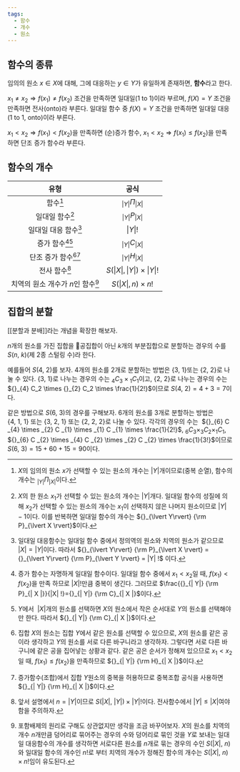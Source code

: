 ```yaml
---
tags:
  - 함수
  - 개수
  - 원소
---
```

## 함수의 종류
임의의 원소 $x \in X$에 대해, 그에 대응하는 $y \in Y$가 유일하게 존재하면, **함수**라고 한다.

$x_1 \not= x_2 \Rightarrow f(x_1) \not= f(x_2)$ 조건을 만족하면 일대일(1 to 1)이라 부르며,
$f(X) = Y$ 조건을 만족하면 전사(onto)라 부른다.
일대일 함수 중 $f(X) = Y$ 조건을 만족하면 일대일 대응(1 to 1, onto)이라 부른다.

$x_1 < x_2 \Rightarrow f(x_1) < f(x_2)$을 만족하면 (순)증가 함수,
$x_1 < x_2 \Rightarrow f(x_1) \leq f(x_2)$을 만족하면 단조 증가 함수라 부른다.

## 함수의 개수

|           유형           |                             공식                              |
| :--------------------: | :---------------------------------------------------------: |
|         함수[^1]         |         ${}_{\lvert Y\rvert} \Pi_{\lvert X\rvert}$          |
|       일대일 함수[^2]       |          ${}_{\lvert Y\rvert} P_{\lvert X\rvert}$           |
|     일대일 대응 함수[^3]      |                     $\lvert Y\rvert !$                      |
|     증가 함수[^4][^5]      |          ${}_{\lvert Y\rvert} C_{\lvert X\rvert}$           |
|    단조 증가 함수[^6][^7]    |          ${}_{\lvert Y\rvert} H_{\lvert X\rvert}$           |
|       전사 함수[^8]        | $S(\lvert X\rvert, \lvert Y\rvert) \times \lvert Y\rvert !$ |
| 치역의 원소 개수가 $n$인 함수[^9] |              $S(\lvert X\rvert, n) \times n!$               |
## 집합의 분할
[[분할과 분배]]라는 개념을 확장한 해보자.

$n$개의 원소를 가진 집합을 공집합이 아닌 $k$개의 부분집합으로 분할하는 경우의 수를 $S(n, ~k)$(제 $2$종 스털링 수)라 한다. 

예를들어 $S(4, ~2)$를 보자. $4$개의 원소를 $2$개로 분할하는 방법은 $\{3, ~1\}$또는 $\{2, ~2\}$로 나눌 수 있다. $\{3, ~1\}$로 나누는 경우의 수는 ${}_{4} C_3 \times {}_{1} C_1$이고, $\{2, ~2\}$로 나누는 경우의 수는 ${}_{4} C_2 \times {}_{2} C_2 \times \frac{1}{2!}$이므로 $S(4, ~2) = 4+3=7$이다.

같은 방법으로 $S(6, ~3)$의 경우를 구해보자. $6$개의 원소를 $3$개로 분할하는 방법은 $\{4, ~1, ~1\}$ 또는 $\{3, ~2, ~1\}$ 또는 $\{2, ~2, ~2\}$로 나눌 수 있다. 각각의 경우의 수는  ${}_{6} C _{4} \times _{2} C _{1} \times _{1} C _{1} \times \frac{1}{2!}$, ${}_{6} C _{3} \times _{3} C _{2} \times _{1} C _{1}$, ${}_{6} C _{2} \times _{4} C _{2} \times _{2} C _{2} \times \frac{1}{3!}$이므로 $S(6, ~3)=15+60+15=90$이다.

>

[^1]: $X$의 임의의 원소 $x$가 선택할 수 있는 원소의 개수는 $|Y|$개이므로(중복 순열), 함수의 개수는 ${}_{\lvert Y\rvert} \Pi_{\lvert X \rvert}$이다.
[^2]: $X$의 한 원소 $x_1$가 선택할 수 있는 원소의 개수는 $|Y|$개다. 일대일 함수의 성질에 의해 $x_2$가 선택할 수 있는 원소의 개수는 $x_1$이 선택하지 않은 나머지 원소이므로 $|Y|-1$이다. 이를 반복하면 일대일 함수의 개수는 ${}_{\lvert Y\rvert} {\rm P}_{\lvert X \rvert}$이다.
[^3]: 일대일 대응함수는 일대일 함수 중에서 정의역의 원소와 치역의 원소가 같으므로 $|X|=|Y|$이다. 따라서 ${}_{\lvert Y\rvert} {\rm P}_{\lvert X \rvert} = {}_{\lvert Y\rvert} {\rm P}_{\lvert Y \rvert} = |Y| !$ 이다.
[^4]: 증가 함수는 자명하게 일대일 함수이다. 일대일 함수 중에서 $x_1 < x_2$일 때, $f(x_1) < f(x_2)$을 만족 하므로 $|X| !$만큼 중복이 생긴다. 그러므로 $\frac{{}_{| Y|} {\rm P}_{| X |}}{|X| !}={}_{| Y|} {\rm C}_{| X |}$이다.
[^5]: $Y$에서  $|X|$개의 원소를 선택하면 $X$의 원소에서 작은 순서대로 $Y$의 원소를 선택해야만 한다. 따라서 ${}_{| Y|} {\rm C}_{| X |}$이다.
[^6]: 집합 $X$의 원소는 집합 $Y$에서 같은 원소를 선택할 수 있으므로, $X$의 원소를 같은 공이라 생각하고 $Y$의 원소를 서로 다른 바구니라고 생각하자. 그렇다면 서로 다른 바구니에 같은 공을 집어넣는 상황과 같다. 같은 공은 순서가 정해져 있으므로 $x_1 < x_2$일 때, $f(x_1) \le f(x_2)$을 만족하므로 ${}_{| Y|} {\rm H}_{| X |}$이다.
[^7]: 증가함수(조합)에서 집합 $Y$원소의 중복을 허용하므로 중복조합 공식을 사용하면 ${}_{| Y|} {\rm H}_{| X |}$이다.
[^8]: 앞서 설명에서 $n=|Y|$이므로 $S({\lvert X\rvert},~|Y|) \times |Y|!$이다. 전사함수에서 $|Y| \le |X|$여야 함을 주의하자.
[^9]: 포함배제의 원리로 구해도 상관없지만 생각을 조금 바꾸어보자. $X$의 원소를 치역의 개수 $n$개만큼 덩어리로 묶어주는 경우의 수와 덩어리로 묶인 것을 $Y$로 보내는 일대일 대응함수의 개수를 생각하면 서로다른 원소를 $n$개로 묶는 경우의 수인 $S(|X|,~n)$와 일대일 함수의 개수인 $n!$로 부터 치역의 개수가 정해진 함수의 개수는 $S({\lvert X\rvert},~n) \times n!$임이 유도된다.